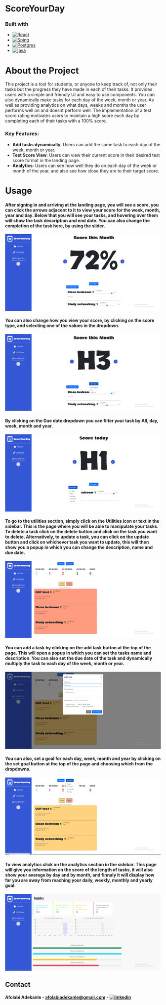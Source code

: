 # ScoreYourDay
### Built with
* [![React][React.js]][React-url]
* [![Sping][SpringBoot]][SpringBoot-url]
* [![Postgres][Postgresql]][Postgresql-url]
* [![java][Java]][Java-url]


# About the Project

This project is a tool for students, or anyone to keep track of, not only their tasks but the progress they have made in each of their tasks.
It provides users with a simple and friendly UI and easy to use components.
You can also dynamically make tasks for each day of the week, month or year. As well as providing analytics on what days, weeks and months the user performs well on and doesnt perform well. 
The implementation of a test score rating motivates users to maintain a high score each day by completing each of their tasks with a 100% score.


### Key Features:
- **Add tasks dynamically**: Users can add the same task to each day of the week, month or year.
- **Test Score View**: Users can view their current score in their desired test score format in the landing page.
- **Analytics**: Users can see how well they do on each day of the week or month of the year, and also see how close they are to their target score.

# Usage
#### After signing in and arriving at the landing page, you will see a score, you can click the arrows adjacent to it to view your score for the week, month, year and day. Below that you will see your tasks, and hovering over them will show the task description and end date. You can also change the completion of the task here, by using the slider.
![Landing-Page](./pictures/syd1.png)
#### You can also change how you view your score, by clicking on the score type, and selecting one of the values in the dropdown.
![Score-Type](./pictures/syd2.png)
#### By clicking on the Due date dropdown you can filter your task by All, day, week, month and year.
![task-filter](./pictures/syd3.png)
#### To go to the utilities section, simply click on the Utilities icon or text in the sidebar. This is the page where you will be able to manipulate your tasks. To delete a task click on the delete button and click on the task you want to delete. Alternatively, to update a task, you can click on the update button and click on whichever task you want to update, this will then show you a popup in which you can change the description, name and due date.
![Utilities](./pictures/syd4.png)
#### You can add a task by clicking on the add task button at the top of the page. This will open a popup in which you can set the tasks name and description. You can also set the due date of the task and dynamically multiply the task to each day of the week, month or year.
![Add-Task](./pictures/syd5.png)
#### You can also, set a goal for each day, week, month and year by clicking on the set goal button at the top of the page and choosing which from the dropdowns.
![Set-Goal](./pictures/syd6.png)
#### To view analytics click on the analytics section in the sidebar. This page will give you information on the score of the length of tasks, it will also show your average by day and by month, and finnaly it will display how far you are away from reaching your daily, weekly, monthly and yearly goal.
![Analytics](./pictures/syd7.png)

## Contact
#### Afolabi Adekanle - afolabiadekanle@gmail.com - [![linkedin][linked-in]][LinkedIn-url]


<!-- MARKDOWN LINKS & IMAGES -->
[React.js]: https://img.shields.io/badge/React-20232A?style=for-the-badge&logo=react&logoColor=61DAFB
[React-url]: https://reactjs.org/
[Postgresql]:https://img.shields.io/badge/postgresql-4169e1?style=for-the-badge&logo=postgresql&logoColor=white
[Postgresql-url]:https://www.postgresql.org/
[SpringBoot]:https://img.shields.io/badge/SpringBoot-6DB33F?style=flat-square&logo=Spring&logoColor=white
[SpringBoot-url]:https://spring.io/
[Java]:https://img.shields.io/badge/Java-ED8B00?style=for-the-badge&logo=openjdk&logoColor=white
[Java-url]:https://www.java.com/en/
[linked-in]: https://img.shields.io/badge/LinkedIn-0077B5?style=for-the-badge&logo=linkedin&logoColor=white
[LinkedIn-url]: https://www.linkedin.com/in/afolabi-adekanle-68428b1b6/

